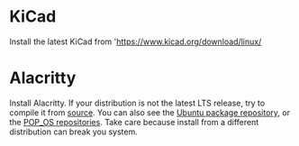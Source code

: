 # KiCad

Install the latest KiCad from 'https://www.kicad.org/download/linux/


# Alacritty

Install Alacritty. If your distribution is not the latest LTS release, try to compile it from [source](https://github.com/alacritty/alacritty). You can also see the [Ubuntu package repository](https://packages.ubuntu.com/), or the [POP\_OS repositories](http://ppa.launchpad.net/system76/pop/ubuntu/pool/main/a/alacritty/). Take care because install from a different distribution can break you system.
